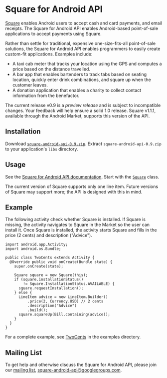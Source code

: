 Square for Android API
======================

[Square](https://squareup.com/) enables Android users to accept cash and card payments, and email receipts. The Square for Android API enables Android-based point-of-sale applications to accept payments using Square.

Rather than settle for traditional, expensive one-size-fits-all point-of-sale solutions, the Square for Android API enables programmers to easily create custom-fit applications. Examples include:

* A taxi cab meter that tracks your location using the GPS and computes a price based on the distance travelled.
* A bar app that enables bartenders to track tabs based on seating location, quickly enter drink combinations, and square up when the customer leaves.
* A donation application that enables a charity to collect contact information from the benefactor.

The current release v0.9 is a *preview release* and is subject to incompatible changes. Your feedback will help ensure a solid 1.0 release. Square v1.1.1, available through the Android Market, supports this version of the API. 

Installation
------------

Download [`square-android-api-0.9.zip`](https://github.com/downloads/square/android-api/square-android-api-0.9.zip). Extract `square-android-api-0.9.zip` to your application's `libs` directory.

Usage
-----

See the [Square for Android API documentation](http://labs.squareup.com/android-api/javadoc/com/squareup/android/package-summary.html). Start with the [`Square`](http://labs.squareup.com/android-api/javadoc/com/squareup/android/Square.html) class.

The current version of Square supports only one line item. Future versions of Square may support more; the API is designed with this in mind.

Example
-------

The following activity check whether Square is installed. If Square is missing, the activity navigates to Square in the Market so the user can install it. Once Square is installed, the activity starts Square and fills in the price (2 cents) and description ("Advice").

    import android.app.Activity;
    import android.os.Bundle;

    public class TwoCents extends Activity {
      @Override public void onCreate(Bundle state) {
        super.onCreate(state);

        Square square = new Square(this);
        if (square.installationStatus()
            != Square.InstallationStatus.AVAILABLE) {
          square.requestInstallation();
        } else {
          LineItem advice = new LineItem.Builder()
              .price(2, Currency.USD) // 2 cents
              .description("Advice")
              .build();
          square.squareUp(Bill.containing(advice));
        }
      }
    }

For a complete example, see [TwoCents](https://github.com/square/android-api/tree/master/examples/twocents/) in the examples directory.

Mailing List
------------

To get help and otherwise discuss the Square for Android API, please join our [mailing list](http://groups.google.com/group/square-android-api), square-android-api@googlegroups.com.
